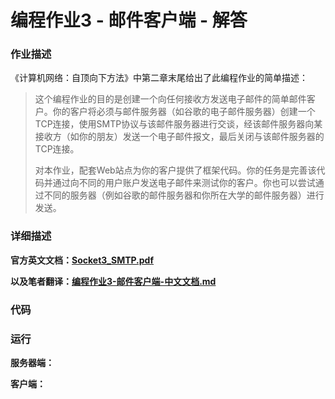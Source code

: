 # 编程作业3 - 邮件客户端 - 解答

### 作业描述

《计算机网络：自顶向下方法》中第二章末尾给出了此编程作业的简单描述：

> 这个编程作业的目的是创建一个向任何接收方发送电子邮件的简单邮件客户。你的客户将必须与邮件服务器（如谷歌的电子邮件服务器）创建一个TCP连接，使用SMTP协议与该邮件服务器进行交谈，经该邮件服务器向某接收方（如你的朋友）发送一个电子邮件报文，最后关闭与该邮件服务器的TCP连接。
>
> 对本作业，配套Web站点为你的客户提供了框架代码。你的任务是完善该代码并通过向不同的用户账户发送电子邮件来测试你的客户。你也可以尝试通过不同的服务器（例如谷歌的邮件服务器和你所在大学的邮件服务器）进行发送。

### 详细描述

**官方英文文档：[Socket3_SMTP.pdf](Socket3_SMTP.pdf)**

**以及笔者翻译：[编程作业3-邮件客户端-中文文档.md](编程作业3-邮件客户端-中文文档.md)**

### 代码



### 运行

**服务器端：**



**客户端：**

